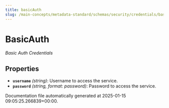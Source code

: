 ```yaml
---
title: basicAuth
slug: /main-concepts/metadata-standard/schemas/security/credentials/basicauth
---
```


# BasicAuth

*Basic Auth Credentials*

## Properties

- **`username`** *(string)*: Username to access the service.
- **`password`** *(string, format: password)*: Password to access the service.


Documentation file automatically generated at 2025-01-15 09:05:25.266839+00:00.
